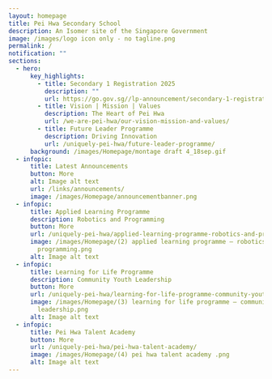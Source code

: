 ```yaml
---
layout: homepage
title: Pei Hwa Secondary School
description: An Isomer site of the Singapore Government
image: /images/logo icon only - no tagline.png
permalink: /
notification: ""
sections:
  - hero:
      key_highlights:
        - title: Secondary 1 Registration 2025
          description: ""
          url: https://go.gov.sg//lp-announcement/secondary-1-registration/
        - title: Vision | Mission | Values
          description: The Heart of Pei Hwa
          url: /we-are-pei-hwa/our-vision-mission-and-values/
        - title: Future Leader Programme
          description: Driving Innovation
          url: /uniquely-pei-hwa/future-leader-programme/
      background: /images/Homepage/montage draft 4_18sep.gif
  - infopic:
      title: Latest Announcements
      button: More
      alt: Image alt text
      url: /links/announcements/
      image: /images/Homepage/announcementbanner.png
  - infopic:
      title: Applied Learning Programme
      description: Robotics and Programming
      button: More
      url: /uniquely-pei-hwa/applied-learning-programme-robotics-and-programming/
      image: /images/Homepage/(2) applied learning programme – robotics and
        programming.png
      alt: Image alt text
  - infopic:
      title: Learning for Life Programme
      description: Community Youth Leadership
      button: More
      url: /uniquely-pei-hwa/learning-for-life-programme-community-youth-leadership-llp-cyl/
      image: /images/Homepage/(3) learning for life programme – community youth
        leadership.png
      alt: Image alt text
  - infopic:
      title: Pei Hwa Talent Academy
      button: More
      url: /uniquely-pei-hwa/pei-hwa-talent-academy/
      image: /images/Homepage/(4) pei hwa talent academy .png
      alt: Image alt text
---
```


